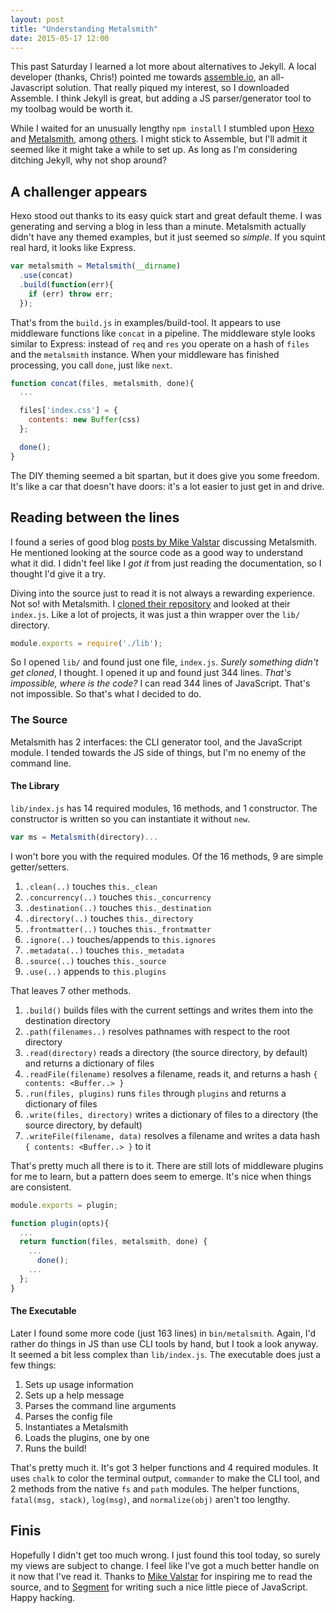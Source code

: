 ```yaml
---
layout: post
title: "Understanding Metalsmith"
date: 2015-05-17 12:00
---
```


This past Saturday I learned a lot more about alternatives to Jekyll.  A local developer (thanks, Chris!) pointed me towards [assemble.io][asmbl], an all-Javascript solution.  That really piqued my interest, so I downloaded Assemble.  I think Jekyll is great, but adding a JS parser/generator tool to my toolbag would be worth it.

While I waited for an unusually lengthy `npm install` I stumbled upon [Hexo][hexo] and [Metalsmith][metal], among [others][st-gen].  I might stick to Assemble, but I'll admit it seemed like it might take a while to set up.  As long as I'm considering ditching Jekyll, why not shop around?

## A challenger appears

Hexo stood out thanks to its easy quick start and great default theme.  I was generating and serving a blog in less than a minute.  Metalsmith actually didn't have any themed examples, but it just seemed so *simple*.  If you squint real hard, it looks like Express.

~~~javascript
var metalsmith = Metalsmith(__dirname)
  .use(concat)
  .build(function(err){
    if (err) throw err;
  });
~~~

That's from the `build.js` in examples/build-tool.  It appears to use middleware functions like `concat` in a pipeline.  The middleware style looks similar to Express: instead of `req` and `res` you operate on a hash of `files` and the `metalsmith` instance.  When your middleware has finished processing, you call `done`, just like `next`.

~~~javascript
function concat(files, metalsmith, done){
  ...

  files['index.css'] = {
    contents: new Buffer(css)
  };

  done();
}
~~~

The DIY theming seemed a bit spartan, but it does give you some freedom.  It's like a car that doesn't have doors: it's a lot easier to just get in and drive.

## Reading between the lines

I found a series of good blog [posts by Mike Valstar][valstar] discussing Metalsmith.  He mentioned looking at the source code as a good way to understand what it did.  I didn't feel like I *got it* from just reading the documentation, so I thought I'd give it a try.

Diving into the source just to read it is not always a rewarding experience.  Not so! with Metalsmith.  I [cloned their repository][metal-gh] and looked at their `index.js`.  Like a lot of projects, it was just a thin wrapper over the `lib/` directory.

~~~javascript
module.exports = require('./lib');
~~~

So I opened `lib/` and found just one file, `index.js`.  *Surely something didn't get cloned*, I thought.  I opened it up and found just 344 lines.  *That's impossible, where is the code?*  I can read 344 lines of JavaScript.  That's not impossible.  So that's what I decided to do.

### The Source

Metalsmith has 2 interfaces: the CLI generator tool, and the JavaScript module.  I tended towards the JS side of things, but I'm no enemy of the command line.

#### The Library

`lib/index.js` has 14 required modules, 16 methods, and 1 constructor.  The constructor is written so you can instantiate it without `new`.

~~~javascript
var ms = Metalsmith(directory)...
~~~

I won't bore you with the required modules.  Of the 16 methods, 9 are simple getter/setters.

1.  `.clean(..)` touches `this._clean`
1.  `.concurrency(..)` touches `this._concurrency`
1.  `.destination(..)` touches `this._destination`
1.  `.directory(..)` touches `this._directory`
1.  `.frontmatter(..)` touches `this._frontmatter`
1.  `.ignore(..)` touches/appends to `this.ignores`
1.  `.metadata(..)` touches `this._metadata`
1.  `.source(..)` touches `this._source`
1.  `.use(..)` appends to `this.plugins`

That leaves 7 other methods.

1.  `.build()` builds files with the current settings and writes them into the destination directory
1.  `.path(filenames..)` resolves pathnames with respect to the root directory
1.  `.read(directory)` reads a directory (the source directory, by default) and returns a dictionary of files
1.  `.readFile(filename)` resolves a filename, reads it, and returns a hash `{ contents: <Buffer..> }`
1.  `.run(files, plugins)` runs `files` through `plugins` and returns a dictionary of files
1.  `.write(files, directory)` writes a dictionary of files to a directory (the source directory, by default)
1.  `.writeFile(filename, data)` resolves a filename and writes a data hash `{ contents: <Buffer..> }` to it

That's pretty much all there is to it.  There are still lots of middleware plugins for me to learn, but a pattern does seem to emerge.  It's nice when things are consistent.

~~~javascript
module.exports = plugin;

function plugin(opts){
  ...
  return function(files, metalsmith, done) {
    ...
      done();
    ...
  };
}
~~~

#### The Executable

Later I found some more code (just 163 lines) in `bin/metalsmith`.  Again, I'd rather do things in JS than use CLI tools by hand, but I took a look anyway.  It seemed a bit less complex than `lib/index.js`.  The executable does just a few things:

1.  Sets up usage information
1.  Sets up a help message
1.  Parses the command line arguments
1.  Parses the config file
1.  Instantiates a Metalsmith
1.  Loads the plugins, one by one
1.  Runs the build!

That's pretty much it.  It's got 3 helper functions and 4 required modules.  It uses `chalk` to color the terminal output, `commander` to make the CLI tool, and 2 methods from the native `fs` and `path` modules.  The helper functions, `fatal(msg, stack)`, `log(msg)`, and `normalize(obj)` aren't too lengthy.

## Finis

Hopefully I didn't get too much wrong.  I just found this tool today, so surely my views are subject to change.  I feel like I've got a much better handle on it now that I've read it.  Thanks to [Mike Valstar][valstar-home] for inspiring me to read the source,  and to [Segment][segment] for writing such a nice little piece of JavaScript.  Happy hacking.

[st-gen]: http://staticgen.com
[asmbl]: http://assemble.io
[hexo]: http://hexo.io
[metal]: http://metalsmith.io
[metal-gh]: https://github.com/segmentio/metalsmith/
[valstar]: http://mikevalstar.com/post/getting-started/
[valstar-home]: http://mikevalstar.com/
[segment]: https://segment.com/
